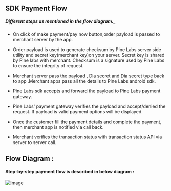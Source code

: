 ## SDK Payment Flow
##### Different steps as mentioned in the flow diagram._

-  On click of make payment/pay now button,order payload is passed to merchant server by the app.
- Order payload is used to generate checksum by Pine Labs server side utility and secret key(merchant key)on your server. Secret key is shared by Pine labs with merchant. Checksum is a signature used by Pine Labs to ensure the integrity of request.

- Merchant server pass the payload , Dia secret and Dia secret type back to app .Merchant apps pass all the details to 
               Pine Labs android sdk.
- Pine Labs sdk accepts and forward the payload to Pine Labs payment gateway.
- Pine Labs' payment gateway verifies the payload and accept/denied the request. If payload is valid payment options 
              will be displayed.
- Once the customer fill the payment details and complete the payment, then merchant app is notified via call back.
- Merchant verifies the transaction status with transaction status API via server to server call.
 
## Flow Diagram :

#### Step-by-step payment flow is described in below diagram :

![image](https://user-images.githubusercontent.com/23396167/96772821-4e882480-1401-11eb-89a3-bc0386d98e19.png)
